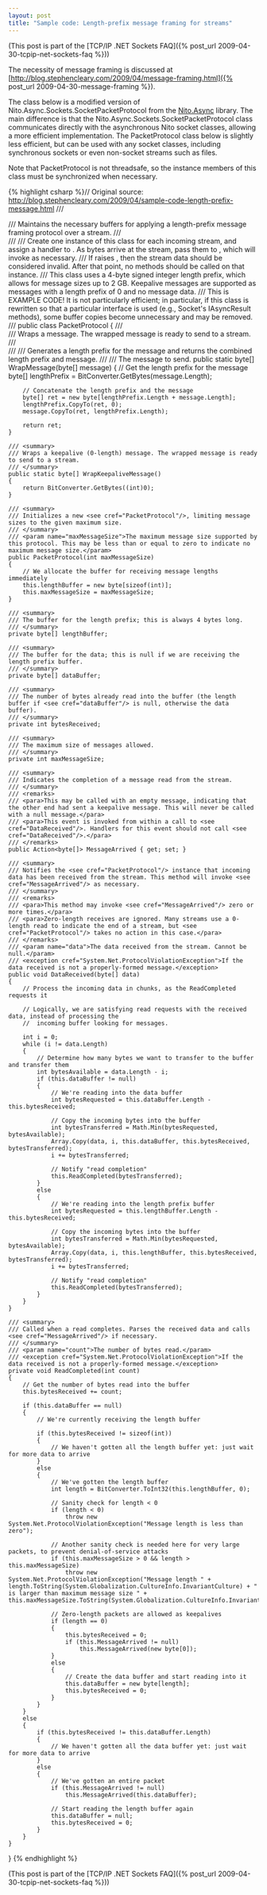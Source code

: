 ```yaml
---
layout: post
title: "Sample code: Length-prefix message framing for streams"
---
```

(This post is part of the [TCP/IP .NET Sockets FAQ]({% post_url 2009-04-30-tcpip-net-sockets-faq %}))



The necessity of message framing is discussed at [http://blog.stephencleary.com/2009/04/message-framing.html]({% post_url 2009-04-30-message-framing %}).



The class below is a modified version of Nito.Async.Sockets.SocketPacketProtocol from the [Nito.Async](http://www.codeplex.com/NitoAsync) library. The main difference is that the Nito.Async.Sockets.SocketPacketProtocol class communicates directly with the asynchronous Nito socket classes, allowing a more efficient implementation. The PacketProtocol class below is slightly less efficient, but can be used with any socket classes, including synchronous sockets or even non-socket streams such as files.



Note that PacketProtocol is not threadsafe, so the instance members of this class must be synchronized when necessary.



{% highlight csharp %}// Original source: http://blog.stephencleary.com/2009/04/sample-code-length-prefix-message.html
/// <summary>
/// Maintains the necessary buffers for applying a length-prefix message framing protocol over a stream.
/// </summary>
/// <remarks>
/// <para>Create one instance of this class for each incoming stream, and assign a handler to <see cref="MessageArrived"/>. As bytes arrive at the stream, pass them to <see cref="DataReceived"/>, which will invoke <see cref="MessageArrived"/> as necessary.</para>
/// <para>If <see cref="DataReceived"/> raises <see cref="System.Net.ProtocolViolationException"/>, then the stream data should be considered invalid. After that point, no methods should be called on that <see cref="PacketProtocol"/> instance.</para>
/// <para>This class uses a 4-byte signed integer length prefix, which allows for message sizes up to 2 GB. Keepalive messages are supported as messages with a length prefix of 0 and no message data.</para>
/// <para>This is EXAMPLE CODE! It is not particularly efficient; in particular, if this class is rewritten so that a particular interface is used (e.g., Socket's IAsyncResult methods), some buffer copies become unnecessary and may be removed.</para>
/// </remarks>
public class PacketProtocol
{
    /// <summary>
    /// Wraps a message. The wrapped message is ready to send to a stream.
    /// </summary>
    /// <remarks>
    /// <para>Generates a length prefix for the message and returns the combined length prefix and message.</para>
    /// </remarks>
    /// <param name="message">The message to send.</param>
    public static byte[] WrapMessage(byte[] message)
    {
        // Get the length prefix for the message
        byte[] lengthPrefix = BitConverter.GetBytes(message.Length);
  
        // Concatenate the length prefix and the message
        byte[] ret = new byte[lengthPrefix.Length + message.Length];
        lengthPrefix.CopyTo(ret, 0);
        message.CopyTo(ret, lengthPrefix.Length);
  
        return ret;
    }
  
    /// <summary>
    /// Wraps a keepalive (0-length) message. The wrapped message is ready to send to a stream.
    /// </summary>
    public static byte[] WrapKeepaliveMessage()
    {
        return BitConverter.GetBytes((int)0);
    }
  
    /// <summary>
    /// Initializes a new <see cref="PacketProtocol"/>, limiting message sizes to the given maximum size.
    /// </summary>
    /// <param name="maxMessageSize">The maximum message size supported by this protocol. This may be less than or equal to zero to indicate no maximum message size.</param>
    public PacketProtocol(int maxMessageSize)
    {
        // We allocate the buffer for receiving message lengths immediately
        this.lengthBuffer = new byte[sizeof(int)];
        this.maxMessageSize = maxMessageSize;
    }
  
    /// <summary>
    /// The buffer for the length prefix; this is always 4 bytes long.
    /// </summary>
    private byte[] lengthBuffer;
  
    /// <summary>
    /// The buffer for the data; this is null if we are receiving the length prefix buffer.
    /// </summary>
    private byte[] dataBuffer;
  
    /// <summary>
    /// The number of bytes already read into the buffer (the length buffer if <see cref="dataBuffer"/> is null, otherwise the data buffer).
    /// </summary>
    private int bytesReceived;
  
    /// <summary>
    /// The maximum size of messages allowed.
    /// </summary>
    private int maxMessageSize;
  
    /// <summary>
    /// Indicates the completion of a message read from the stream.
    /// </summary>
    /// <remarks>
    /// <para>This may be called with an empty message, indicating that the other end had sent a keepalive message. This will never be called with a null message.</para>
    /// <para>This event is invoked from within a call to <see cref="DataReceived"/>. Handlers for this event should not call <see cref="DataReceived"/>.</para>
    /// </remarks>
    public Action<byte[]> MessageArrived { get; set; }
  
    /// <summary>
    /// Notifies the <see cref="PacketProtocol"/> instance that incoming data has been received from the stream. This method will invoke <see cref="MessageArrived"/> as necessary.
    /// </summary>
    /// <remarks>
    /// <para>This method may invoke <see cref="MessageArrived"/> zero or more times.</para>
    /// <para>Zero-length receives are ignored. Many streams use a 0-length read to indicate the end of a stream, but <see cref="PacketProtocol"/> takes no action in this case.</para>
    /// </remarks>
    /// <param name="data">The data received from the stream. Cannot be null.</param>
    /// <exception cref="System.Net.ProtocolViolationException">If the data received is not a properly-formed message.</exception>
    public void DataReceived(byte[] data)
    {
        // Process the incoming data in chunks, as the ReadCompleted requests it
  
        // Logically, we are satisfying read requests with the received data, instead of processing the
        //  incoming buffer looking for messages.
  
        int i = 0;
        while (i != data.Length)
        {
            // Determine how many bytes we want to transfer to the buffer and transfer them
            int bytesAvailable = data.Length - i;
            if (this.dataBuffer != null)
            {
                // We're reading into the data buffer
                int bytesRequested = this.dataBuffer.Length - this.bytesReceived;
  
                // Copy the incoming bytes into the buffer
                int bytesTransferred = Math.Min(bytesRequested, bytesAvailable);
                Array.Copy(data, i, this.dataBuffer, this.bytesReceived, bytesTransferred);
                i += bytesTransferred;
  
                // Notify "read completion"
                this.ReadCompleted(bytesTransferred);
            }
            else
            {
                // We're reading into the length prefix buffer
                int bytesRequested = this.lengthBuffer.Length - this.bytesReceived;
  
                // Copy the incoming bytes into the buffer
                int bytesTransferred = Math.Min(bytesRequested, bytesAvailable);
                Array.Copy(data, i, this.lengthBuffer, this.bytesReceived, bytesTransferred);
                i += bytesTransferred;
  
                // Notify "read completion"
                this.ReadCompleted(bytesTransferred);
            }
        }
    }
  
    /// <summary>
    /// Called when a read completes. Parses the received data and calls <see cref="MessageArrived"/> if necessary.
    /// </summary>
    /// <param name="count">The number of bytes read.</param>
    /// <exception cref="System.Net.ProtocolViolationException">If the data received is not a properly-formed message.</exception>
    private void ReadCompleted(int count)
    {
        // Get the number of bytes read into the buffer
        this.bytesReceived += count;
  
        if (this.dataBuffer == null)
        {
            // We're currently receiving the length buffer
  
            if (this.bytesReceived != sizeof(int))
            {
                // We haven't gotten all the length buffer yet: just wait for more data to arrive
            }
            else
            {
                // We've gotten the length buffer
                int length = BitConverter.ToInt32(this.lengthBuffer, 0);
  
                // Sanity check for length < 0
                if (length < 0)
                    throw new System.Net.ProtocolViolationException("Message length is less than zero");
  
                // Another sanity check is needed here for very large packets, to prevent denial-of-service attacks
                if (this.maxMessageSize > 0 && length > this.maxMessageSize)
                    throw new System.Net.ProtocolViolationException("Message length " + length.ToString(System.Globalization.CultureInfo.InvariantCulture) + " is larger than maximum message size " + this.maxMessageSize.ToString(System.Globalization.CultureInfo.InvariantCulture));
  
                // Zero-length packets are allowed as keepalives
                if (length == 0)
                {
                    this.bytesReceived = 0;
                    if (this.MessageArrived != null)
                        this.MessageArrived(new byte[0]);
                }
                else
                {
                    // Create the data buffer and start reading into it
                    this.dataBuffer = new byte[length];
                    this.bytesReceived = 0;
                }
            }
        }
        else
        {
            if (this.bytesReceived != this.dataBuffer.Length)
            {
                // We haven't gotten all the data buffer yet: just wait for more data to arrive
            }
            else
            {
                // We've gotten an entire packet
                if (this.MessageArrived != null)
                    this.MessageArrived(this.dataBuffer);
  
                // Start reading the length buffer again
                this.dataBuffer = null;
                this.bytesReceived = 0;
            }
        }
    }
}
{% endhighlight %}

(This post is part of the [TCP/IP .NET Sockets FAQ]({% post_url 2009-04-30-tcpip-net-sockets-faq %}))

